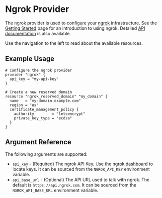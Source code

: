 # Ngrok Provider

The ngrok provider is used to configure your [ngrok](https://ngrok.com/) infrastructure.
See the [Getting Started](https://ngrok.com/docs#getting-started) page for an introduction to using ngrok.
Detailed [API documentation](https://ngrok.com/docs/ngrok-link) is also available.

Use the navigation to the left to read about the available resources.

## Example Usage

```hcl
# Configure the ngrok provider
provider "ngrok" {
  api_key = "my-api-key"
}

# Create a new reserved domain
resource "ngrok_reserved_domain" "my_domain" {
  name   = "my-domain.example.com"
  region = "us"
  certificate_management_policy {
    authority        = "letsencrypt"
    private_key_type = "ecdsa"
  }
}
```

## Argument Reference

The following arguments are supported:

* `api_key` - (Required) The ngrok API Key. Use the [ngrok dashboard](https://dashboard.ngrok.com/api/keys) to locate keys. It can be sourced from the `NGROK_API_KEY` environment variable.
* `api_base_url` - (Optional) The API URL used to talk with ngrok. The default is `https://api.ngrok.com`.  It can be sourced from the `NGROK_API_BASE_URL` environment variable.
